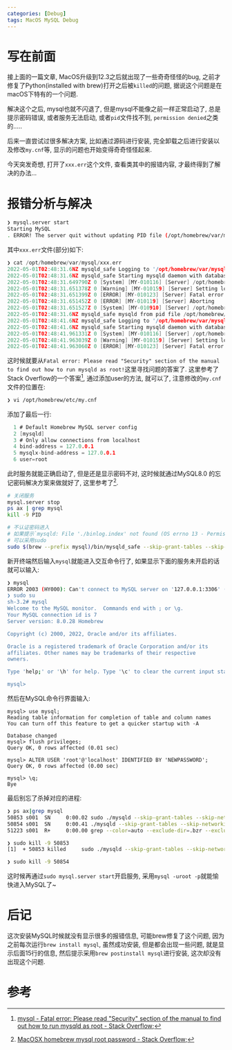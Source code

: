 ```yaml
---
categories: [Debug]
tags: MacOS MySQL Debug
---
```


# 写在前面

接上面的一篇文章, MacOS升级到12.3之后就出现了一些奇奇怪怪的bug, 之前才修复了Python(installed with brew)打开之后被`killed`的问题, 据说这个问题是在macOS下特有的一个问题. 

解决这个之后, mysql也就不闪退了, 但是mysql不能像之前一样正常启动了, 总是提示密码错误, 或者服务无法启动, 或者`pid`文件找不到, `permission denied`之类的.....

后来一直尝试过很多解决方案, 比如通过源码进行安装, 完全卸载之后进行安装以及修改`my.cnf`等, 显示的问题也开始变得奇奇怪怪起来.



今天突发奇想, 打开了`xxx.err`这个文件, 查看类其中的报错内容, 才最终得到了解决的办法...

# 报错分析与解决

```bash
❯ mysql.server start
Starting MySQL
. ERROR! The server quit without updating PID file (/opt/homebrew/var/mysql/xxx.pid).
```



其中`xxx.err`文件(部分)如下:

```c
❯ cat /opt/homebrew/var/mysql/xxx.err
2022-05-01T02:48:31.6NZ mysqld_safe Logging to '/opt/homebrew/var/mysql/xxx.err'.
2022-05-01T02:48:31.6NZ mysqld_safe Starting mysqld daemon with databases from /opt/homebrew/var/mysql
2022-05-01T02:48:31.649790Z 0 [System] [MY-010116] [Server] /opt/homebrew/opt/mysql/bin/mysqld (mysqld 8.0.28) starting as process 2462
2022-05-01T02:48:31.651378Z 0 [Warning] [MY-010159] [Server] Setting lower_case_table_names=2 because file system for /opt/homebrew/var/mysql/ is case insensitive
2022-05-01T02:48:31.651399Z 0 [ERROR] [MY-010123] [Server] Fatal error: Please read "Security" section of the manual to find out how to run mysqld as root!
2022-05-01T02:48:31.651452Z 0 [ERROR] [MY-010119] [Server] Aborting
2022-05-01T02:48:31.651527Z 0 [System] [MY-010910] [Server] /opt/homebrew/opt/mysql/bin/mysqld: Shutdown complete (mysqld 8.0.28)  Homebrew.
2022-05-01T02:48:31.6NZ mysqld_safe mysqld from pid file /opt/homebrew/var/mysql/xxx.pid ended
2022-05-01T02:48:41.6NZ mysqld_safe Logging to '/opt/homebrew/var/mysql/xxx.err'.
2022-05-01T02:48:41.6NZ mysqld_safe Starting mysqld daemon with databases from /opt/homebrew/var/mysql
2022-05-01T02:48:41.961331Z 0 [System] [MY-010116] [Server] /opt/homebrew/opt/mysql/bin/mysqld (mysqld 8.0.28) starting as process 2587
2022-05-01T02:48:41.963039Z 0 [Warning] [MY-010159] [Server] Setting lower_case_table_names=2 because file system for /opt/homebrew/var/mysql/ is case insensitive
2022-05-01T02:48:41.963060Z 0 [ERROR] [MY-010123] [Server] Fatal error: Please read "Security" section of the manual to find out how to run mysqld as root!
```



这时候就要从`Fatal error: Please read "Security" section of the manual to find out how to run mysqld as root!`这里寻找问题的答案了. 这里参考了Stack Overflow的一个答案[^1], 通过添加user的方法, 就可以了, 注意修改的`my.cnf`文件的位置在:

```bash
❯ vi /opt/homebrew/etc/my.cnf
```

添加了最后一行: 

```c
  1 # Default Homebrew MySQL server config
  2 [mysqld]
  3 # Only allow connections from localhost
  4 bind-address = 127.0.0.1
  5 mysqlx-bind-address = 127.0.0.1
  6 user=root
```



此时服务就能正确启动了, 但是还是显示密码不对, 这时候就通过MySQL8.0 的忘记密码解决方案来做就好了, 这里参考了[^2].

```bash
# 关闭服务
mysql.server stop
ps ax | grep mysql
kill -9 PID

# 不认证密码进入
# 如果提示`mysqld: File './binlog.index' not found (OS errno 13 - Permission denied)`
# 可以采用sudo
sudo $(brew --prefix mysql)/bin/mysqld_safe --skip-grant-tables --skip-networking &
```



新开终端然后输入`mysql`就能进入交互命令行了, 如果显示下面的服务未开启的话就可以输入:

```sh
❯ mysql
ERROR 2003 (HY000): Can't connect to MySQL server on '127.0.0.1:3306' (61)
❯ sudo su
sh-3.2# mysql
Welcome to the MySQL monitor.  Commands end with ; or \g.
Your MySQL connection id is 7
Server version: 8.0.28 Homebrew

Copyright (c) 2000, 2022, Oracle and/or its affiliates.

Oracle is a registered trademark of Oracle Corporation and/or its
affiliates. Other names may be trademarks of their respective
owners.

Type 'help;' or '\h' for help. Type '\c' to clear the current input statement.

mysql>
```

然后在MySQL命令行界面输入:

```mysql
mysql> use mysql;
Reading table information for completion of table and column names
You can turn off this feature to get a quicker startup with -A

Database changed
mysql> flush privileges;
Query OK, 0 rows affected (0.01 sec)

mysql> ALTER USER 'root'@'localhost' IDENTIFIED BY 'NEWPASSWORD';
Query OK, 0 rows affected (0.00 sec)

mysql> \q;
Bye
```



最后别忘了杀掉对应的进程:

```bash
❯ ps ax|grep mysql                                                                                                                          
50853 s001  SN     0:00.02 sudo ./mysqld --skip-grant-tables --skip-networking --user=root
50854 s001  SN     0:00.41 ./mysqld --skip-grant-tables --skip-networking --user=root
51223 s001  R+     0:00.00 grep --color=auto --exclude-dir=.bzr --exclude-dir=CVS --exclude-dir=.git --exclude-dir=.hg --exclude-dir=.svn --exclude-dir=.idea --exclude-dir=.tox mysql

❯ sudo kill -9 50853
[1]  + 50853 killed     sudo ./mysqld --skip-grant-tables --skip-networking --user=root

❯ sudo kill -9 50854
```



这时候再通过`sudo mysql.server start`开启服务, 采用`mysql -uroot -p`就能愉快进入MySQL了~

# 后记

这次安装MySQL时候就没有显示很多的报错信息, 可能brew修复了这个问题, 因为之前每次运行`brew install mysql`, 虽然成功安装, 但是都会出现一些问题, 就是显示后面15行的信息, 然后提示采用`brew postinstall mysql`进行安装, 这次却没有出现这个问题.





# 参考

[^1]: [mysql - Fatal error: Please read "Security" section of the manual to find out how to run mysqld as root - Stack Overflow](https://stackoverflow.com/questions/25700971/fatal-error-please-read-security-section-of-the-manual-to-find-out-how-to-run);
[^2]:[MacOSX homebrew mysql root password - Stack Overflow](https://stackoverflow.com/questions/9695362/macosx-homebrew-mysql-root-password);